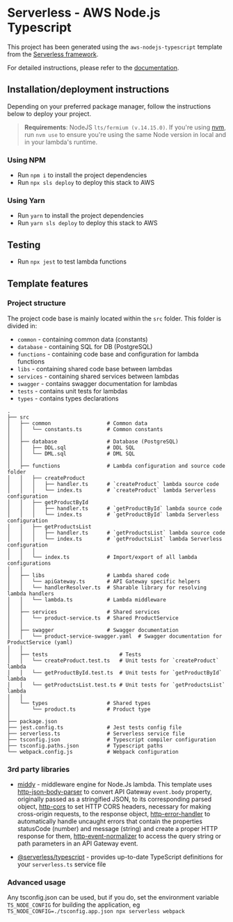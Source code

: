 # Serverless - AWS Node.js Typescript

This project has been generated using the `aws-nodejs-typescript` template from the [Serverless framework](https://www.serverless.com/).

For detailed instructions, please refer to the [documentation](https://www.serverless.com/framework/docs/providers/aws/).

## Installation/deployment instructions

Depending on your preferred package manager, follow the instructions below to deploy your project.

> **Requirements**: NodeJS `lts/fermium (v.14.15.0)`. If you're using [nvm](https://github.com/nvm-sh/nvm), run `nvm use` to ensure you're using the same Node version in local and in your lambda's runtime.

### Using NPM

- Run `npm i` to install the project dependencies
- Run `npx sls deploy` to deploy this stack to AWS

### Using Yarn

- Run `yarn` to install the project dependencies
- Run `yarn sls deploy` to deploy this stack to AWS

## Testing

- Run `npx jest` to test lambda functions

## Template features

### Project structure

The project code base is mainly located within the `src` folder. This folder is divided in:

- `common` - containing common data (constants)
- `database` - containing SQL for DB (PostgreSQL)
- `functions` - containing code base and configuration for lambda functions
- `libs` - containing shared code base between lambdas
- `services` - containing shared services between lambdas
- `swagger` - contains swagger documentation for lambdas
- `tests` - contains unit tests for lambdas
- `types` - contains types declarations

```
.
├── src
│   ├── common                  # Common data
│   │   └── constants.ts        # Common constants
│   │
│   ├── database                # Database (PostgreSQL)
│   │   ├── DDL.sql             # DDL SQL
│   │   └── DML.sql             # DML SQL
│   │
│   ├── functions               # Lambda configuration and source code folder
│   │   ├── createProduct
│   │   │   ├── handler.ts      # `createProduct` lambda source code
│   │   │   └── index.ts        # `createProduct` lambda Serverless configuration
│   │   ├── getProductById
│   │   │   ├── handler.ts      # `getProductById` lambda source code
│   │   │   └── index.ts        # `getProductById` lambda Serverless configuration
│   │   ├── getProductsList
│   │   │   ├── handler.ts      # `getProductsList` lambda source code
│   │   │   └── index.ts        # `getProductsList` lambda Serverless configuration
│   │   │
│   │   └── index.ts            # Import/export of all lambda configurations
│   │
│   ├── libs                    # Lambda shared code
│   │   └── apiGateway.ts       # API Gateway specific helpers
│   │   └── handlerResolver.ts  # Sharable library for resolving lambda handlers
│   │   └── lambda.ts           # Lambda middleware
│   │
│   ├── services                # Shared services
│   │   └── product-service.ts  # Shared ProductService
│   │
│   ├── swagger                 # Swagger documentation
│   │   └── product-service-swagger.yaml  # Swagger documentation for ProductService (yaml)
│   │ 
│   ├── tests                       # Tests
│   │   └── createProduct.test.ts   # Unit tests for `createProduct` lambda
│   │   └── getProductById.test.ts  # Unit tests for `getProductById` lambda
│   │   └── getProductsList.test.ts # Unit tests for `getProductsList` lambda
│   │ 
│   └── types                   # Shared types
│       └── product.ts          # Product type
│
├── package.json
├── jest.config.ts              # Jest tests config file
├── serverless.ts               # Serverless service file
├── tsconfig.json               # Typescript compiler configuration
├── tsconfig.paths.json         # Typescript paths
└── webpack.config.js           # Webpack configuration
```

### 3rd party libraries

- [middy](https://github.com/middyjs/middy) - middleware engine for Node.Js lambda. This template uses [http-json-body-parser](https://github.com/middyjs/middy/tree/master/packages/http-json-body-parser) to convert API Gateway `event.body` property, originally passed as a stringified JSON, to its corresponding parsed object, [http-cors](https://github.com/middyjs/middy/tree/main/packages/http-cors) to set HTTP CORS headers, necessary for making cross-origin requests, to the response object, [http-error-handler](https://github.com/middyjs/middy/tree/main/packages/http-error-handler) to automatically handle uncaught errors that contain the properties statusCode (number) and message (string) and create a proper HTTP response for them, [http-event-normalizer](https://github.com/middyjs/middy/tree/main/packages/http-event-normalizer) to access the query string or path parameters in an API Gateway event.

- [@serverless/typescript](https://github.com/serverless/typescript) - provides up-to-date TypeScript definitions for your `serverless.ts` service file

### Advanced usage

Any tsconfig.json can be used, but if you do, set the environment variable `TS_NODE_CONFIG` for building the application, eg `TS_NODE_CONFIG=./tsconfig.app.json npx serverless webpack`

